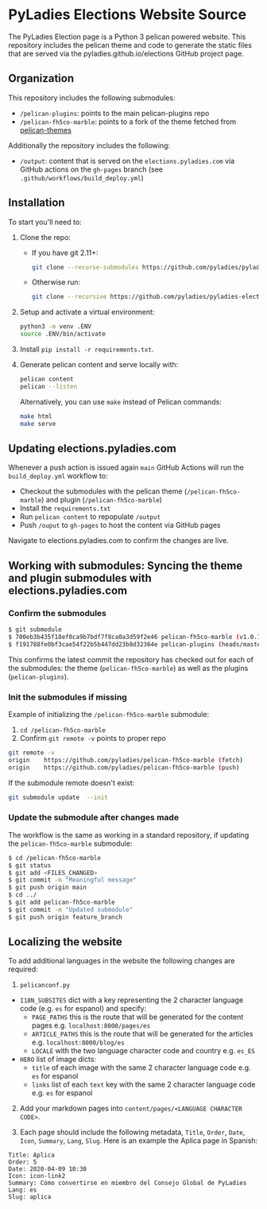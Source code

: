 # PyLadies Elections Website Source 

The PyLadies Election page is a Python 3 pelican powered website. This repository includes the pelican theme and code to generate the static files that are served via the pyladies.github.io/elections GitHub project page.

## Organization

This repository includes the following submodules:

- `/pelican-plugins`: points to the main pelican-plugins repo
- `/pelican-fh5co-marble`: points to a fork of the theme fetched from [pelican-themes](http://www.pelicanthemes.com/)

Additionally the repository includes the following:

- `/output`: content that is served on the `elections.pyladies.com` via GitHub actions on the `gh-pages` branch (see `.github/workflows/build_deploy.yml`)

## Installation

To start you'll need to:

1. Clone the repo:

   - If you have git 2.11+:
     ```bash
     git clone --recurse-submodules https://github.com/pyladies/pyladies-elections-website
     ```
   - Otherwise run:
     ```bash
     git clone --recursive https://github.com/pyladies/pyladies-elections-website
     ```

2. Setup and activate a virtual environment:
   ```bash
   python3 -m venv .ENV
   source .ENV/bin/activate
   ```

3. Install `pip install -r requirements.txt`.

4. Generate pelican content and serve locally with:

   ```bash
   pelican content
   pelican --listen
   ```

   Alternatively, you can use `make` instead of Pelican commands:

   ```bash
   make html
   make serve
   ```

## Updating elections.pyladies.com

Whenever a push action is issued again `main` GitHub Actions will run the `build_deploy.yml` workflow to:

- Checkout the submodules with the pelican theme (`/pelican-fh5co-marble`) and plugin (`/pelican-fh5co-marble`)
- Install the `requirements.txt`
- Run `pelican content` to repopulate `/output`
- Push `/ouput` to `gh-pages` to host the content via GitHub pages

Navigate to elections.pyladies.com to confirm the changes are live. 

## Working with submodules: Syncing the theme and plugin submodules with elections.pyladies.com

### Confirm the submodules

```bash
$ git submodule
$ 700eb3b435f18ef0ca9b7bdf7f8ca0a3d59f2e46 pelican-fh5co-marble (v1.0.1-25-g700eb3b)
$ f191788fe0bf3cae54f22b5b447dd23b8d32364e pelican-plugins (heads/master)
```

This confirms the latest commit the repository has checked out for each of the submodules: the theme (`pelican-fh5co-marble`) as well as the plugins (`pelican-plugins`).

### Init the submodules if missing

Example of initializing the `/pelican-fh5co-marble` submodule:

1. `cd /pelican-fh5co-marble`
2. Confirm `git remote -v` points to proper repo
  
  ```bash
  git remote -v 
  origin	https://github.com/pyladies/pelican-fh5co-marble (fetch)
  origin	https://github.com/pyladies/pelican-fh5co-marble (push)
  ```

  If the submodule remote doesn't exist:

  ```bash
  git submodule update  --init 
  ```

### Update the submodule after changes made

The workflow is the same as working in a standard repository, if updating the `pelican-fh5co-marble` submodule:

```bash
$ cd /pelican-fh5co-marble
$ git status
$ git add <FILES_CHANGED>
$ git commit -m "Meaningful message"
$ git push origin main
$ cd ../
$ git add pelican-fh5co-marble
$ git commit -m "Updated submodule"
$ git push origin feature_branch
```

## Localizing the website

To add additional languages in the website the following changes are required:

1. `pelicanconf.py`

- `I18N_SUBSITES` dict with a key representing the 2 character language code (e.g. `es` for espanol) and specify:
  - `PAGE_PATHS` this is the route that will be generated for the content pages e.g. `localhost:8000/pages/es`
  - `ARTICLE_PATHS` this is the route that will be generated for the articles e.g. `localhost:8000/blog/es`
  - `LOCALE` with the two language character code and country e.g. `es_ES` 
- `HERO` list of image dicts:
  - `title` of each image with the same 2 character language code e.g. `es` for espanol
  - `links` list of each `text` key with the same 2 character language code e.g. `es` for espanol

2. Add your markdown pages into `content/pages/<LANGUAGE CHARACTER CODE>`. 

3. Each page should include the following metadata, `Title`, `Order`, `Date`, `Icon`, `Summary`, `Lang`, `Slug`. Here is an example the Aplica page in Spanish:

```
Title: Aplica
Order: 5
Date: 2020-04-09 10:30
Icon: icon-link2
Summary: Cómo convertirse en miembro del Consejo Global de PyLadies
Lang: es
Slug: aplica
```
